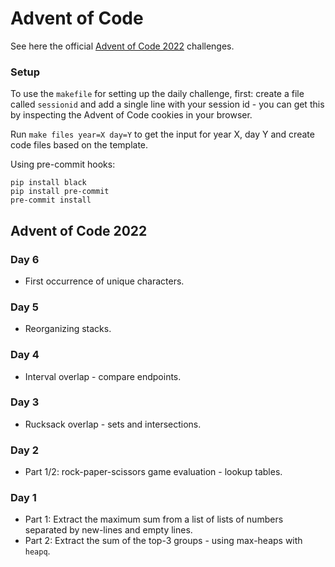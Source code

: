 # Advent of Code

See here the official [Advent of Code 2022](https://adventofcode.com/2022) challenges.

### Setup

To use the `makefile` for setting up the daily challenge, first: create a file called `sessionid` and add a single line with your session id - you can get this by inspecting the Advent of Code cookies in your browser.

Run `make files year=X day=Y` to get the input for year X, day Y and create code files based on the template.

Using pre-commit hooks:

```
pip install black
pip install pre-commit
pre-commit install
```

## Advent of Code 2022

### Day 6

- First occurrence of unique characters.

### Day 5

- Reorganizing stacks.

### Day 4

- Interval overlap - compare endpoints.

### Day 3

- Rucksack overlap - sets and intersections.

### Day 2

- Part 1/2: rock-paper-scissors game evaluation - lookup tables.

### Day 1

- Part 1: Extract the maximum sum from a list of lists of numbers separated by new-lines and empty lines.
- Part 2: Extract the sum of the top-3 groups - using max-heaps with `heapq`.
